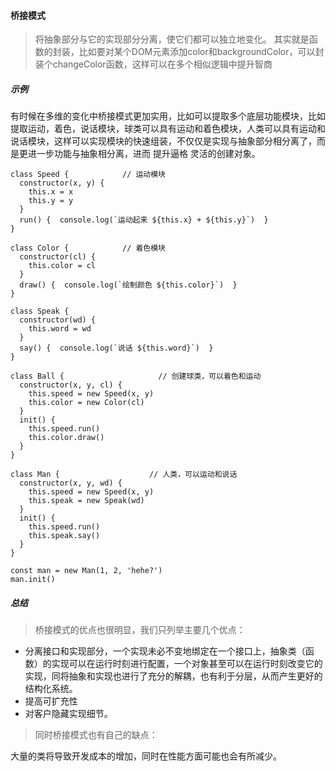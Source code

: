 #### 桥接模式

> 将抽象部分与它的实现部分分离，使它们都可以独立地变化。
其实就是函数的封装，比如要对某个DOM元素添加color和backgroundColor，可以封装个changeColor函数，这样可以在多个相似逻辑中提升智商

##### 示例

有时候在多维的变化中桥接模式更加实用，比如可以提取多个底层功能模块，比如提取运动，着色，说话模块，球类可以具有运动和着色模块，人类可以具有运动和说话模块，这样可以实现模块的快速组装，不仅仅是实现与抽象部分相分离了，而是更进一步功能与抽象相分离，进而 提升逼格 灵活的创建对象。

```
class Speed {            // 运动模块
  constructor(x, y) {
    this.x = x
    this.y = y
  }
  run() {  console.log(`运动起来 ${this.x} + ${this.y}`)  }
}

class Color {            // 着色模块
  constructor(cl) {
    this.color = cl
  }
  draw() {  console.log(`绘制颜色 ${this.color}`)  }
}

class Speak {
  constructor(wd) {
    this.word = wd
  }
  say() {  console.log(`说话 ${this.word}`)  }
}

class Ball {                     // 创建球类，可以着色和运动
  constructor(x, y, cl) {
    this.speed = new Speed(x, y)
    this.color = new Color(cl)
  }
  init() {
    this.speed.run()
    this.color.draw()
  }
}

class Man {                    // 人类，可以运动和说话
  constructor(x, y, wd) {
    this.speed = new Speed(x, y)
    this.speak = new Speak(wd)
  }
  init() {
    this.speed.run()
    this.speak.say()
  }
}

const man = new Man(1, 2, 'hehe?')
man.init() 
```

##### 总结

> 桥接模式的优点也很明显，我们只列举主要几个优点：

* 分离接口和实现部分，一个实现未必不变地绑定在一个接口上，抽象类（函数）的实现可以在运行时刻进行配置，一个对象甚至可以在运行时刻改变它的实现，同将抽象和实现也进行了充分的解耦，也有利于分层，从而产生更好的结构化系统。
* 提高可扩充性
* 对客户隐藏实现细节。

> 同时桥接模式也有自己的缺点：

大量的类将导致开发成本的增加，同时在性能方面可能也会有所减少。